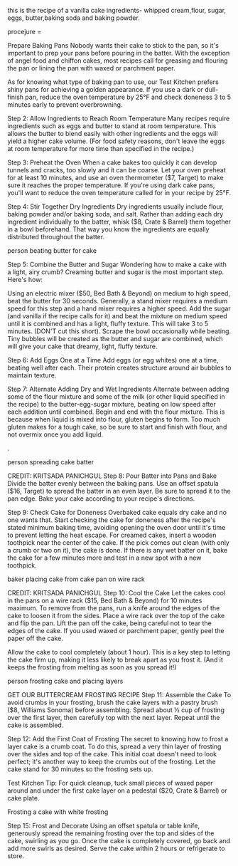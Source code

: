 this is the recipe of a vanilla cake
ingredients-
whipped cream,flour, sugar, eggs, butter,baking soda and baking powder.

procejure =

Prepare Baking Pans
Nobody wants their cake to stick to the pan, so it's important to prep your pans before pouring in the batter. With the exception of angel food and chiffon cakes, most recipes call for greasing and flouring the pan or lining the pan with waxed or parchment paper.

As for knowing what type of baking pan to use, our Test Kitchen prefers shiny pans for achieving a golden appearance. If you use a dark or dull-finish pan, reduce the oven temperature by 25°F and check doneness 3 to 5 minutes early to prevent overbrowning.

Step 2: Allow Ingredients to Reach Room Temperature
Many recipes require ingredients such as eggs and butter to stand at room temperature. This allows the butter to blend easily with other ingredients and the eggs will yield a higher cake volume. (For food safety reasons, don't leave the eggs at room temperature for more time than specified in the recipe.)

Step 3: Preheat the Oven
When a cake bakes too quickly it can develop tunnels and cracks, too slowly and it can be coarse. Let your oven preheat for at least 10 minutes, and use an oven thermometer ($7, Target) to make sure it reaches the proper temperature. If you're using dark cake pans, you'll want to reduce the oven temperature called for in your recipe by 25°F.

Step 4: Stir Together Dry Ingredients
Dry ingredients usually include flour, baking powder and/or baking soda, and salt. Rather than adding each dry ingredient individually to the batter, whisk ($8, Crate & Barrel) them together in a bowl beforehand. That way you know the ingredients are equally distributed throughout the batter.

person beating butter for cake

Step 5: Combine the Butter and Sugar
Wondering how to make a cake with a light, airy crumb? Creaming butter and sugar is the most important step. Here's how:

Using an electric mixer ($50, Bed Bath & Beyond) on medium to high speed, beat the butter for 30 seconds. Generally, a stand mixer requires a medium speed for this step and a hand mixer requires a higher speed.
Add the sugar (and vanilla if the recipe calls for it) and beat the mixture on medium speed until it is combined and has a light, fluffy texture. This will take 3 to 5 minutes. (DON'T cut this short). Scrape the bowl occasionally while beating. Tiny bubbles will be created as the butter and sugar are combined, which will give your cake that dreamy, light, fluffy texture.

Step 6: Add Eggs One at a Time
Add eggs (or egg whites) one at a time, beating well after each. Their protein creates structure around air bubbles to maintain texture.



Step 7: Alternate Adding Dry and Wet Ingredients
Alternate between adding some of the flour mixture and some of the milk (or other liquid specified in the recipe) to the butter-egg-sugar mixture, beating on low speed after each addition until combined. Begin and end with the flour mixture. This is because when liquid is mixed into flour, gluten begins to form. Too much gluten makes for a tough cake, so be sure to start and finish with flour, and not overmix once you add liquid.

.

person spreading cake batter

CREDIT: KRITSADA PANICHGUL
Step 8: Pour Batter into Pans and Bake
Divide the batter evenly between the baking pans. Use an offset spatula ($16, Target) to spread the batter in an even layer. Be sure to spread it to the pan edge. Bake your cake according to your recipe's directions.



Step 9: Check Cake for Doneness
Overbaked cake equals dry cake and no one wants that. Start checking the cake for doneness after the recipe's stated minimum baking time, avoiding opening the oven door until it's time to prevent letting the heat escape. For creamed cakes, insert a wooden toothpick near the center of the cake. If the pick comes out clean (with only a crumb or two on it), the cake is done. If there is any wet batter on it, bake the cake for a few minutes more and test in a new spot with a new toothpick.

baker placing cake from cake pan on wire rack

CREDIT: KRITSADA PANICHGUL
Step 10: Cool the Cake
Let the cakes cool in the pans on a wire rack ($15, Bed Bath & Beyond) for 10 minutes maximum. To remove from the pans, run a knife around the edges of the cake to loosen it from the sides. Place a wire rack over the top of the cake and flip the pan. Lift the pan off the cake, being careful not to tear the edges of the cake. If you used waxed or parchment paper, gently peel the paper off the cake.

Allow the cake to cool completely (about 1 hour). This is a key step to letting the cake firm up, making it less likely to break apart as you frost it. (And it keeps the frosting from melting as soon as you spread it!)

person frosting cake and placing layers

GET OUR BUTTERCREAM FROSTING RECIPE
Step 11: Assemble the Cake
To avoid crumbs in your frosting, brush the cake layers with a pastry brush ($8, Williams Sonoma) before assembling. Spread about ½ cup of frosting over the first layer, then carefully top with the next layer. Repeat until the cake is assembled.



Step 12: Add the First Coat of Frosting
The secret to knowing how to frost a layer cake is a crumb coat. To do this, spread a very thin layer of frosting over the sides and top of the cake. This initial coat doesn't need to look perfect; it's another way to keep the crumbs out of the frosting. Let the cake stand for 30 minutes so the frosting sets up.

Test Kitchen Tip: For quick cleanup, tuck small pieces of waxed paper around and under the first cake layer on a pedestal ($20, Crate & Barrel) or cake plate.

Frosting a cake with white frosting

Step 15: Frost and Decorate
Using an offset spatula or table knife, generously spread the remaining frosting over the top and sides of the cake, swirling as you go. Once the cake is completely covered, go back and add more swirls as desired. Serve the cake within 2 hours or refrigerate to store.